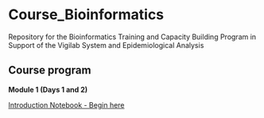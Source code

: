 # Course_Bioinformatics
Repository for the Bioinformatics Training and Capacity Building Program in Support of the Vigilab System and Epidemiological Analysis

## Course program

**Module 1 (Days 1 and 2)**         
<!--- [Introduction Day 1](Presentations/Introduction_Week_Day_Plan_Day1.pdf) --->     

[Introduction Notebook - Begin here](Modules/introduction_notebook_example.md) 
